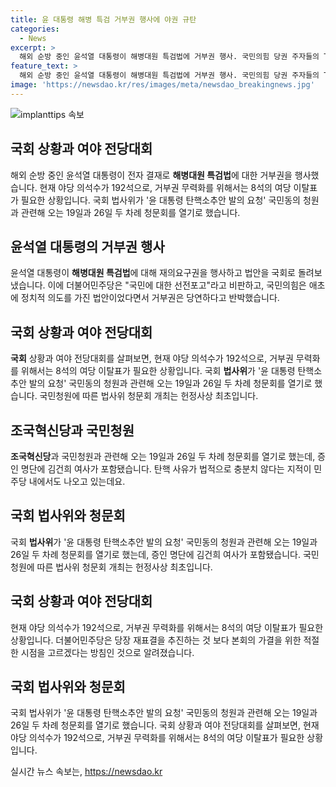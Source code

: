 ```yaml
---
title: 윤 대통령 해병 특검 거부권 행사에 야권 규탄
categories:
  - News
excerpt: >
  해외 순방 중인 윤석열 대통령이 해병대원 특검법에 거부권 행사. 국민의힘 당권 주자들의 TV토론회, 민주당 김두관 전 의원 당 대표 경선 출마 선언. 국회 상황과 여야 전당대회 파악 중. 윤 대통령 탄핵과 청문회 관련 논란, 국민청원에 대한 법사위 청문회 개최는 헌정사상 최초. 국민의힘 전당대회 TV토론회에서의 논란과 후보들의 입장, 그리고 김두관 전 의원의 당대표 경선 출마에 대한 전망과 관련된 진행상황 등을 자세히 살펴볼 예정입니다.
feature_text: >
  해외 순방 중인 윤석열 대통령이 해병대원 특검법에 거부권 행사. 국민의힘 당권 주자들의 TV토론회, 민주당 김두관 전 의원 당 대표 경선 출마 선언. 국회 상황과 여야 전당대회 파악 중. 윤 대통령 탄핵과 청문회 관련 논란, 국민청원에 대한 법사위 청문회 개최는 헌정사상 최초. 국민의힘 전당대회 TV토론회에서의 논란과 후보들의 입장, 그리고 김두관 전 의원의 당대표 경선 출마에 대한 전망과 관련된 진행상황 등을 자세히 살펴볼 예정입니다.
image: 'https://newsdao.kr/res/images/meta/newsdao_breakingnews.jpg'
---
```


<p><img src="https://newsdao.kr/res/images/meta/newsdao_breakingnews.jpg" alt="implanttips 속보" /></p>

<h2 data-ke-size="size26">국회 상황과 여야 전당대회</h2>

<p data-ke-size="size16">해외 순방 중인 윤석열 대통령이 전자 결재로 <b>해병대원 특검법</b>에 대한 거부권을 행사했습니다. 현재 야당 의석수가 192석으로, 거부권 무력화를 위해서는 8석의 여당 이탈표가 필요한 상황입니다. 국회 법사위가 '윤 대통령 탄핵소추안 발의 요청' 국민동의 청원과 관련해 오는 19일과 26일 두 차례 청문회를 열기로 했습니다.</p>

<h2 data-ke-size="size26">윤석열 대통령의 거부권 행사</h2>

<p data-ke-size="size16">윤석열 대통령이 <b>해병대원 특검법</b>에 대해 재의요구권을 행사하고 법안을 국회로 돌려보냈습니다. 이에 더불어민주당은 "국민에 대한 선전포고"라고 비판하고, 국민의힘은 애초에 정치적 의도를 가진 법안이었다면서 거부권은 당연하다고 반박했습니다.</p>

<h2 data-ke-size="size26">국회 상황과 여야 전당대회</h2>

<p data-ke-size="size16"><b>국회</b> 상황과 여야 전당대회를 살펴보면, 현재 야당 의석수가 192석으로, 거부권 무력화를 위해서는 8석의 여당 이탈표가 필요한 상황입니다. 국회 <b>법사위</b>가 '윤 대통령 탄핵소추안 발의 요청' 국민동의 청원과 관련해 오는 19일과 26일 두 차례 청문회를 열기로 했습니다. 국민청원에 따른 법사위 청문회 개최는 헌정사상 최초입니다.</p>

<h2 data-ke-size="size26">조국혁신당과 국민청원</h2>

<p data-ke-size="size16"><b>조국혁신당</b>과 국민청원과 관련해 오는 19일과 26일 두 차례 청문회를 열기로 했는데, 증인 명단에 김건희 여사가 포함됐습니다. 탄핵 사유가 법적으로 충분치 않다는 지적이 민주당 내에서도 나오고 있는데요.</p>

<h2 data-ke-size="size26">국회 법사위와 청문회</h2>

<p data-ke-size="size16">국회 <b>법사위</b>가 '윤 대통령 탄핵소추안 발의 요청' 국민동의 청원과 관련해 오는 19일과 26일 두 차례 청문회를 열기로 했는데, 증인 명단에 김건희 여사가 포함됐습니다. 국민청원에 따른 법사위 청문회 개최는 헌정사상 최초입니다.</p>

<h2 data-ke-size="size26">국회 상황과 여야 전당대회</h2>

<p data-ke-size="size16">현재 야당 의석수가 192석으로, 거부권 무력화를 위해서는 8석의 여당 이탈표가 필요한 상황입니다. 더불어민주당은 당장 재표결을 추진하는 것 보다 본회의 가결을 위한 적절한 시점을 고르겠다는 방침인 것으로 알려졌습니다.</p>

<h2 data-ke-size="size26">국회 법사위와 청문회</h2>

<p data-ke-size="size16">국회 법사위가 '윤 대통령 탄핵소추안 발의 요청' 국민동의 청원과 관련해 오는 19일과 26일 두 차례 청문회를 열기로 했습니다. 국회 상황과 여야 전당대회를 살펴보면, 현재 야당 의석수가 192석으로, 거부권 무력화를 위해서는 8석의 여당 이탈표가 필요한 상황입니다.</p>
실시간 뉴스 속보는, <a href="https://newsdao.kr" rel="dofollow">https://newsdao.kr</a>


